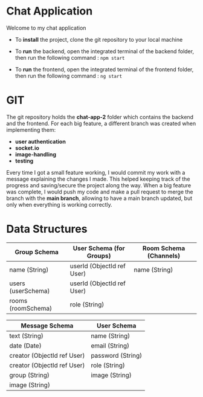 # Chat Application

Welcome to my chat application

- To __install__ the project, clone the git repository to your local machine

- To __run__ the backend, open the integrated terminal of the backend folder, then run the following command : `npm start`

- To __run__ the frontend, open the integrated terminal of the frontend folder, then run the following command : `ng start`

# GIT

The git repository holds the __chat-app-2__ folder which contains the backend and the frontend.
For each big feature, a different branch was created when implementing them:

- __user authentication__
- __socket.io__
- __image-handling__
- __testing__

Every time I got a small feature working, I would commit my work with a message explaining the changes I made. This helped keeping track of the progress and saving/secure the project along the way.
When a big feature was complete, I would push my code and make a pull request to merge the branch with the __main branch__, allowing to have a main branch updated, but only when everything is working correctly.

# Data Structures

Group Schema | User Schema (for Groups) | Room Schema (Channels)
------------ | ------------ | ------------
name (String) | userId (ObjectId ref User) | name (String) |
users (userSchema) | userId (ObjectId ref User)
rooms (roomSchema) | role (String)

Message Schema | User Schema
------------ | ------------
text (String) | name (String)
date (Date) | email (String)
creator (ObjectId ref User) | password (String)
creator (ObjectId ref User) | role (String)
group (String) | image (String)
image (String) |